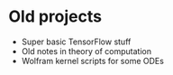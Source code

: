 # Old projects

- Super basic TensorFlow stuff
- Old notes in theory of computation
- Wolfram kernel scripts for some ODEs
